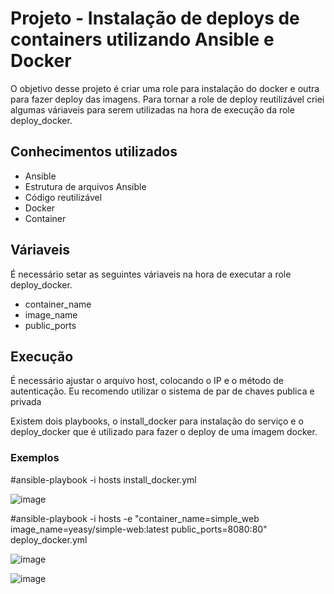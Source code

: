 # Projeto - Instalação de deploys de containers utilizando Ansible e Docker

O objetivo desse projeto é criar uma role para instalação do docker e outra para fazer deploy das imagens.
Para tornar a role de deploy reutilizável criei algumas váriaveis para serem utilizadas na hora de execução da role deploy_docker.

## Conhecimentos utilizados
  <ul>
    <li>Ansible</li>
    <li>Estrutura de arquivos Ansible</li>
    <li>Código reutilizável</li>
    <li>Docker</li>
    <li>Container</li>
  </ul>

## Váriaveis

É necessário setar as seguintes váriaveis na hora de executar a role deploy_docker.

  <ul>
    <li>container_name</li>
    <li>image_name</li>
    <li>public_ports </li>
 </ul>

## Execução

É necessário ajustar o arquivo host, colocando o IP e o método de autenticação. Eu recomendo utilizar o sistema de par de chaves publica e privada

Existem dois playbooks, o install_docker para instalação do serviço e o deploy_docker que é utilizado para fazer o deploy de uma imagem docker.

### Exemplos

#ansible-playbook -i hosts install_docker.yml

![image](https://github.com/ySodre/AnsibleDeployDocker/assets/89286829/84ec7cb5-91e4-4630-99d2-5cf3bf5cb7df)

#ansible-playbook -i hosts -e "container_name=simple_web image_name=yeasy/simple-web:latest public_ports=8080:80" deploy_docker.yml

![image](https://github.com/ySodre/AnsibleDeployDocker/assets/89286829/92668f96-aabb-4b65-8b93-646825528f3d)

![image](https://github.com/ySodre/AnsibleDeployDocker/assets/89286829/3be5c0fc-de68-4e87-a030-ca84329dcc6c)
